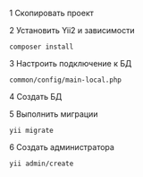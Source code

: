 1 Скопировать проект

2 Установить Yii2 и зависимости
```
composer install
```

3 Настроить подключение к БД
```
common/config/main-local.php
```
4 Создать БД

5 Выполнить миграции
```
yii migrate
```

6 Создать администратора
```
yii admin/create
```
